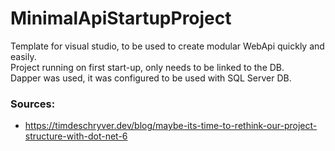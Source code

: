 # MinimalApiStartupProject
Template for visual studio, to be used to create modular WebApi quickly and easily.  
Project running on first start-up, only needs to be linked to the DB.  
Dapper was used, it was configured to be used with SQL Server DB.    

### Sources:  
- https://timdeschryver.dev/blog/maybe-its-time-to-rethink-our-project-structure-with-dot-net-6
